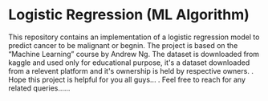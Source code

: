 # Logistic Regression (ML Algorithm)
This repository contains an implementation of a logistic regression model to predict cancer to be malignant or begnin. The project is based on the “Machine Learning” course by Andrew Ng.
The dataset is downloaded from kaggle and used only for educational purpose, it's a dataset downloaded from a relevent platform and it's ownership is held by respective owners.
.
Hope this project is helpful for you all guys...
.
Feel free to reach for any related queries......
